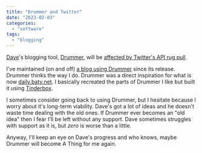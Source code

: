 ```yaml
---
title: "Drummer and Twitter"
date: "2023-02-03"
categories:
  - "software"
tags:
  - "blogging"
---
```


[Dave](http://scripting.com/)'s blogging tool, [Drummer](http://docserver.scripting.com/drummer/about.opml), will be [affected by Twitter's API rug pull](http://scripting.com//2023/202302/02/133127.html).

I've maintained (on and off) [a blog using Drummer](http://oldschool.scripting.com/jackbaty/) since its release. Drummer thinks the way I do. Drummer was a direct inspiration for what is now [daily.baty.net](https://daily.baty.net). I basically recreated the parts of Drummer I like but built it using [Tinderbox](https://eastgate.com/Tinderbox).

I sometimes consider going back to using Drummer, but I hesitate because I worry about it's long-term viability. Dave's got a lot of ideas and he doesn't waste time dealing with the old ones. If Drummer ever becomes an "old idea" then I fear I'll be left without any support. Dave sometimes struggles with support as it is, but _zero_ is worse than a little.

Anyway, I'll keep an eye on Dave's progress and who knows, maybe Drummer will become A Thing for me again.
